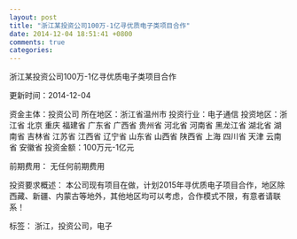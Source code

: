 ```yaml
---
layout: post
title: "浙江某投资公司100万-1亿寻优质电子类项目合作"
date: 2014-12-04 18:51:41 +0800
comments: true
categories: 
---
```

浙江某投资公司100万-1亿寻优质电子类项目合作



更新时间：2014-12-04

资金主体：投资公司
所在地区：浙江省温州市
投资行业：电子通信
投资地区：浙江省 北京 重庆 福建省 广东省 广西省 贵州省 河北省 河南省 黑龙江省 湖北省 湖南省 吉林省 江苏省 江西省 辽宁省 山东省 山西省 陕西省 上海 四川省 天津 云南省 安徽省
投资金额：100万元-1亿元

前期费用：
无任何前期费用

投资要求概述：
本公司现有项目在做，计划2015年寻优质电子项目合作，地区除西藏、新疆、内蒙古等地外，其他地区均可以考虑，合作模式不限，有意者请联系！

标签：
浙江，投资公司，电子

